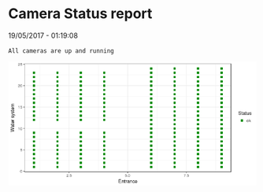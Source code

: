 Camera Status report
================
19/05/2017 - 01:19:08

    All cameras are up and running

![](camreport_files/figure-markdown_github/unnamed-chunk-2-1.png)
